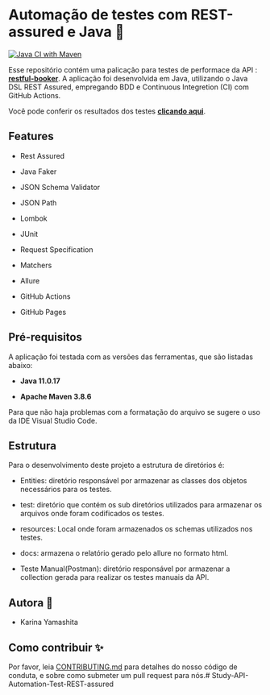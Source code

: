 # Automação de testes com REST-assured e Java :handbag:

[![Java CI with Maven](https://github.com/KarinaYamashita/api-automation-tests-booker-rest-assured/actions/workflows/maven.yml/badge.svg)](https://github.com/KarinaYamashita/api-automation-tests-booker-rest-assured/actions/workflows/maven.yml)

Esse repositório contém uma palicação para testes de performace da API : **[restful-booker](https://restful-booker.herokuapp.com/)**. A aplicação foi desenvolvida em Java, utilizando o Java DSL REST Assured, empregando BDD e Continuous Integretion (CI) com GitHub Actions. 

Você pode conferir os resultados dos testes **[clicando aqui](https://karinayamashita.github.io/api-automation-tests-booker-rest-assured/)**.

## Features

- Rest Assured

- Java Faker

- JSON Schema Validator

- JSON Path

- Lombok

- JUnit

- Request Specification

- Matchers

- Allure

- GitHub Actions

- GitHub Pages

## Pré-requisitos
A aplicação foi testada com as versões das ferramentas, que são listadas abaixo:

- **Java 11.0.17**

- **Apache Maven 3.8.6**

Para que não haja problemas com a formatação do arquivo se sugere o uso da IDE Visual Studio Code.

## Estrutura

Para o desenvolvimento deste projeto a estrutura de diretórios é:

- Entities: diretório responsável por armazenar as classes dos objetos necessários para os testes.

- test: diretório que contém os sub diretórios utilizados para armazenar os arquivos onde foram codificados os testes.

- resources: Local onde foram armazenados os schemas utilizados nos testes.

- docs: armazena o relatório gerado pelo allure no formato html.

- Teste Manual(Postman): diretório responsável por armazenar a collection gerada para realizar os testes manuais da API.

## Autora :princess:

- Karina Yamashita 

## Como contribuir :sparkles:

Por favor, leia [CONTRIBUTING.md](https://gist.github.com/PurpleBooth/b24679402957c63ec426) para detalhes do nosso código de conduta, e sobre como submeter um pull request para nós.# Study-API-Automation-Test-REST-assured
